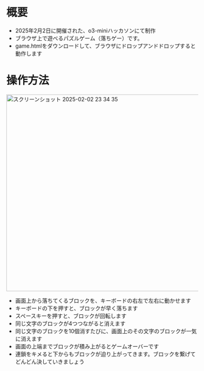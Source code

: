 # 概要
- 2025年2月2日に開催された、o3-miniハッカソンにて制作
- ブラウザ上で遊べるパズルゲーム（落ちゲー）です。
- game.htmlをダウンロードして、ブラウザにドロップアンドドロップすると動作します

# 操作方法
<img width="516" alt="スクリーンショット 2025-02-02 23 34 35" src="https://github.com/user-attachments/assets/3be4a50c-87db-4417-8417-57f7c57c4cc1" />

- 画面上から落ちてくるブロックを、キーボードの右左で左右に動かせます
- キーボードの下を押すと、ブロックが早く落ちます
- スペースキーを押すと、ブロックが回転します
- 同じ文字のブロックが4つつながると消えます
- 同じ文字のブロックを10個消すたびに、画面上のその文字のブロックが一気に消えます
- 画面の上端までブロックが積み上がるとゲームオーバーです
- 連鎖をキメると下からもブロックが迫り上がってきます。ブロックを繋げてどんどん決していきましょう
